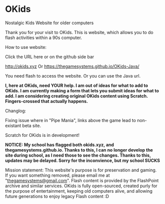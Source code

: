 # OKids
Nostalgic Kids Website for older computers

Thank you for your visit to OKids. This is website, which allows you to do flash activities within a 90s computer.

How to use website:

Click the URL here or on the github side bar

http://okids.xyz
Or
https://thegamesystems.github.io/OKids-Java/

You need flash to access the website. Or you can use the Java url.

**I, here at OKids, need YOUR help. I am out of ideas for what to add to OKids. I am currently making a form that lets you submit ideas for what to add. I am considering creating original OKids content using Scratch. Fingers-crossed that actually happens.**

Changlog:

Fixing issue where in "Pipe Mania", links above the game lead to non-existant beta site.

Scratch for OKids is in development!

**NOTICE: My school has flagged both okids.xyz, and thegamesystems.github.io. Thanks to this, I can no longer develop the site during school, as I need those to see the changes. Thanks to this, updates may be delayed. Sorry for the inconvience, but my school SUCKS**

Mission statement: This website's purpose is for preservation and gaming. If you want something removed, please email me at "thegamesystems@gmail.com". Flash content is provided by the FlashPoint archive and similar services. OKids is fully open-sourced, created purly for the purpose of entertainment, keeping old computers alive, and allowing future generations to enjoy legacy Flash content :D
